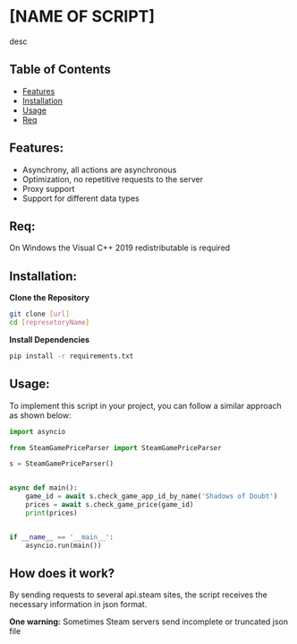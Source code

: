 # [NAME OF SCRIPT]

desc


## Table of Contents

- [Features](#Features)
- [Installation](#Installation)
- [Usage](#Usage)
- [Req](#Req)


## Features:

- Asynchrony, all actions are asynchronous
- Optimization, no repetitive requests to the server
- Proxy support
- Support for different data types

## Req:
On Windows the Visual C++ 2019 redistributable is required

## Installation:

**Clone the Repository**

```bash
git clone [url]
cd [represetoryName]
```

**Install Dependencies**

```bash
pip install -r requirements.txt
```


## Usage:

To implement this script in your project, you can follow a similar approach as shown below:

```python
import asyncio

from SteamGamePriceParser import SteamGamePriceParser

s = SteamGamePriceParser()


async def main():
    game_id = await s.check_game_app_id_by_name('Shadows of Doubt')
    prices = await s.check_game_price(game_id)
    print(prices)


if __name__ == '__main__':
    asyncio.run(main())
```


## How does it work?

By sending requests to several api.steam sites, the script receives the necessary information in json format.

**One warning:** Sometimes Steam servers send incomplete or truncated json file